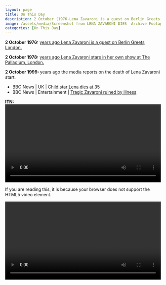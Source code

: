 ```yaml
---
layout: page
title: On This Day
description: 2 October (1976-Lena Zavaroni is a guest on Berlin Greets London. 1978-Lena Zavaroni stars in her own show at The Palladium, London. 1999-The media reports on the death of Lena Zavaroni start.)
image: /assets/media/Screenshot from LENA ZAVARONI DIES  Archive Footage  ITN Source BSP021099011-0.png
categories: [On This Day]
---
```


**2 October 1976:**
[<span id="age1"></span> years ago Lena Zavaroni is a guest on Berlin Greets London.](/bbc%20radio%202/1976/10/02/berlin-greets-london.html)

**2 October 1978:**
[<span id="age2"></span> years ago Lena Zavaroni stars in her own show at The Palladium, London.](/theatre/the%20lena%20zavaroni%20show/1978/10/02/the-lena-zavaroni-show.html)

**2 October 1999:**
<span id="age3"></span> years ago the media reports on the death of Lena Zavaroni start.
* BBC News &#124; UK &#124; [Child star Lena dies at 35](http://news.bbc.co.uk/1/hi/uk/463512.stm)
* BBC News &#124; Entertainment &#124; [Tragic Zavaroni ruined by illness](http://news.bbc.co.uk/1/hi/entertainment/463549.stm)

**ITN:**
<video src="/assets/media/LENA ZAVARONI DIES  Archive Footage  ITN Source BSP021099015-0.mp4" width="100%" controls controlsList="nodownload">
<p>If you are reading this, it is because your browser does not support the HTML5 video element.</p>
</video>

<video src="/assets/media/LENA ZAVARONI DIES  Archive Footage  ITN Source BSP021099026-0.mp4" width="100%" controls controlsList="nodownload">
<p>If you are reading this, it is because your browser does not support the HTML5 video element.</p>
</video>

<!-- Script for calculating number of years ago -->
<script>
var dob = '19761002';
var year = Number(dob.substr(0, 4));
var month = Number(dob.substr(4, 2)) - 1;
var day = Number(dob.substr(6, 2));
var today = new Date();
var age1 = today.getFullYear() - year;
if (today.getMonth() < month &#124;&#124; (today.getMonth() == month && today.getDate() < day)) {
age1--;
}
document.getElementById("age1").innerHTML=age1;

var dob = '19781002';
var year = Number(dob.substr(0, 4));
var month = Number(dob.substr(4, 2)) - 1;
var day = Number(dob.substr(6, 2));
var today = new Date();
var age2 = today.getFullYear() - year;
if (today.getMonth() < month &#124;&#124; (today.getMonth() == month && today.getDate() < day)) {
age2--;
}
document.getElementById("age2").innerHTML=age2;

var dob = '19991002';
var year = Number(dob.substr(0, 4));
var month = Number(dob.substr(4, 2)) - 1;
var day = Number(dob.substr(6, 2));
var today = new Date();
var age3 = today.getFullYear() - year;
if (today.getMonth() < month &#124;&#124; (today.getMonth() == month && today.getDate() < day)) {
age3--;
}
document.getElementById("age3").innerHTML=age3;
</script>
